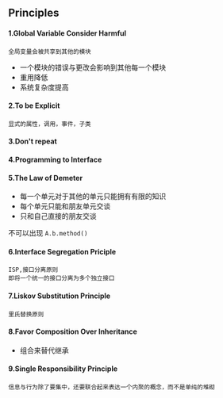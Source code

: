 ## Principles

#### 1.Global Variable Consider Harmful

```
全局变量会被共享到其他的模块
```

- 一个模块的错误与更改会影响到其他每一个模块
- 重用降低
- 系统复杂度提高

#### 2.To be Explicit

```
显式的属性，调用，事件，子类
```

#### 3.Don't repeat

#### 4.Programming to Interface

#### 5.The Law of Demeter

- 每一个单元对于其他的单元只能拥有有限的知识
- 每个单元只能和朋友单元交谈
- 只和自己直接的朋友交谈

不可以出现 `A.b.method()`

#### 6.Interface Segregation Priciple

```
ISP,接口分离原则
即将一个统一的接口分离为多个独立接口
```

#### 7.Liskov Substitution Principle

```
里氏替换原则
```

#### 8.Favor Composition Over Inheritance

- 组合来替代继承

#### 9.Single Responsibility Principle

```
信息与行为除了要集中，还要联合起来表达一个内聚的概念，而不是单纯的堆砌
```

